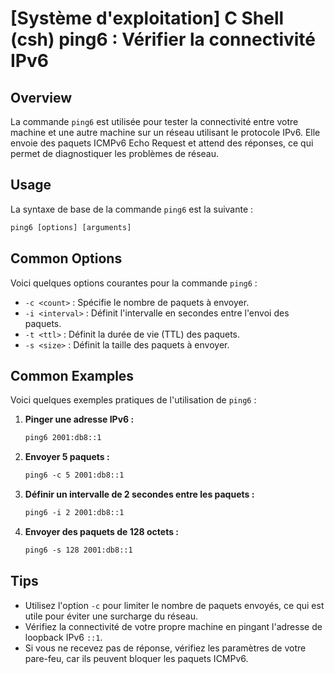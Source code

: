 # [Système d'exploitation] C Shell (csh) ping6 : Vérifier la connectivité IPv6

## Overview
La commande `ping6` est utilisée pour tester la connectivité entre votre machine et une autre machine sur un réseau utilisant le protocole IPv6. Elle envoie des paquets ICMPv6 Echo Request et attend des réponses, ce qui permet de diagnostiquer les problèmes de réseau.

## Usage
La syntaxe de base de la commande `ping6` est la suivante :

```csh
ping6 [options] [arguments]
```

## Common Options
Voici quelques options courantes pour la commande `ping6` :

- `-c <count>` : Spécifie le nombre de paquets à envoyer.
- `-i <interval>` : Définit l'intervalle en secondes entre l'envoi des paquets.
- `-t <ttl>` : Définit la durée de vie (TTL) des paquets.
- `-s <size>` : Définit la taille des paquets à envoyer.

## Common Examples
Voici quelques exemples pratiques de l'utilisation de `ping6` :

1. **Pinger une adresse IPv6 :**
   ```csh
   ping6 2001:db8::1
   ```

2. **Envoyer 5 paquets :**
   ```csh
   ping6 -c 5 2001:db8::1
   ```

3. **Définir un intervalle de 2 secondes entre les paquets :**
   ```csh
   ping6 -i 2 2001:db8::1
   ```

4. **Envoyer des paquets de 128 octets :**
   ```csh
   ping6 -s 128 2001:db8::1
   ```

## Tips
- Utilisez l'option `-c` pour limiter le nombre de paquets envoyés, ce qui est utile pour éviter une surcharge du réseau.
- Vérifiez la connectivité de votre propre machine en pingant l'adresse de loopback IPv6 `::1`.
- Si vous ne recevez pas de réponse, vérifiez les paramètres de votre pare-feu, car ils peuvent bloquer les paquets ICMPv6.